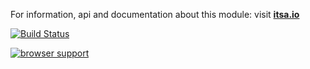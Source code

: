 For information, api and documentation about this module: visit <b><a href="http://itags.io">itsa.io</a></b>

[![Build Status](https://travis-ci.org/itags/itags.core.svg?branch=master)](https://travis-ci.org/itags/itags.core)

[![browser support](https://ci.testling.com/itags/itags.core.png)](https://ci.testling.com/itags/itags.core)